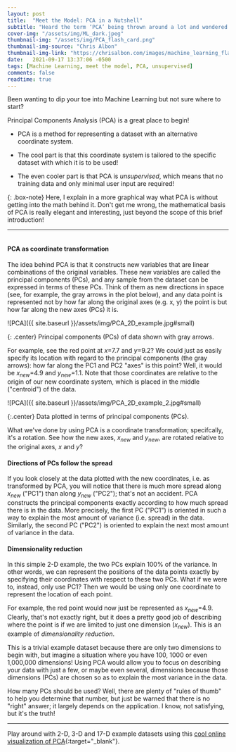 ```yaml
---
layout: post
title:  "Meet the Model: PCA in a Nutshell"
subtitle: "Heard the term ‘PCA’ being thrown around a lot and wondered what all the fuss is about?"
cover-img: "/assets/img/ML_dark.jpeg"
thumbnail-img: "/assets/img/PCA_flash_card.png"
thumbnail-img-source: "Chris Albon"
thumbnail-img-link: "https://chrisalbon.com/images/machine_learning_flashcards/Principal_Component_Analysis_print.png"
date:   2021-09-17 13:37:06 -0500
tags: [Machine Learning, meet the model, PCA, unsupervised]
comments: false
readtime: true
---
```


Been wanting to dip your toe into Machine Learning but not sure where to start?

Principal Components Analysis (PCA) is a great place to begin!

* PCA is a method for representing a dataset with an alternative coordinate system.

* The cool part is that this coordinate system is tailored to the specific dataset with which it is to be used!

* The even cooler part is that PCA is _unsupervised_, which means that no training data and only minimal user input are required! 

{: .box-note}
Here, I explain in a more graphical way what PCA is without getting into the math behind it. Don't get me wrong, the mathematical basis of PCA is really elegant and interesting, just beyond the scope of this brief introduction!

--- 
<pre></pre>

#### PCA as coordinate transformation

The idea behind PCA is that it constructs new variables that are linear combinations of the original variables. These new variables are called the principal components (PCs), and any sample from the dataset can be expressed in terms of these PCs. Think of them as new directions in space (see, for example, the gray arrows in the plot below), and any data point is represented not by how far along the original axes (e.g. x, y) the point is but how far along the new axes (PCs) it is.

![PCA]({{ site.baseurl }}/assets/img/PCA_2D_example.jpg#small)

{: .center}
Principal components (PCs) of data shown with gray arrows.

For example, see the red point at $x$=7.7 and $y$=9.2? We could just as easily specify its location with regard to the principal components (the gray arrows): how far along the PC1 and PC2 "axes" is this point? Well, it would be $x_{new}$=4.9 and $y_{new}$=1.1. Note that those coordinates are relative to the origin of our new coordinate system, which is placed in the middle ("centroid") of the data.

![PCA]({{ site.baseurl }}/assets/img/PCA_2D_example_2.jpg#small)

{:.center}
Data plotted in terms of principal components (PCs).

What we've done by using PCA is a coordinate transformation; specifcally, it's a rotation. See how the new axes, $x_{new}$ and $y_{new}$, are rotated relative to the original axes, $x$ and $y$?

#### Directions of PCs follow the spread

If you look closely at the data plotted with the new coordinates, i.e. as transformed by PCA, you will notice that there is much more spread along $x_{new}$ ("PC1") than along $y_{new}$ ("PC2"); that's not an accident. PCA constructs the principal components exactly according to how much spread there is in the data. More precisely, the first PC ("PC1") is oriented in such a way to explain the most amount of variance (i.e. spread) in the data. Similarly, the second PC ("PC2") is oriented to explain the next most amount of variance in the data.

#### Dimensionality reduction

In this simple 2-D example, the two PCs explain 100% of the variance. In other words, we can represent the positions of the data points exactly by specifying their coordinates with respect to these two PCs. What if we were to, instead, only use PC1? Then we would be using only one coordinate to represent the location of each point.

For example, the red point would now just be represented as $x_{new}$=4.9. Clearly, that's not exactly right, but it does a pretty good job of describing where the point is if we are limited to just one dimension ($x_{new}$). This is an example of _dimensionality reduction_.

This is a trivial example dataset because there are only two dimensions to begin with, but imagine a situation where you have 100, 1000 or even 1,000,000 dimensions! Using PCA would allow you to focus on describing your data with just a few, or maybe even several, dimensions because those dimensions (PCs) are chosen so as to explain the most variance in the data.

How many PCs should be used? Well, there are plenty of "rules of thumb" to help you determine that number, but just be warned that there is no "right" answer; it largely depends on the application. I know, not satisfying, but it's the truth!

---

Play around with 2-D, 3-D and 17-D example datasets using this [cool online visualization of PCA](https://setosa.io/ev/principal-component-analysis/){:target="_blank"}.
